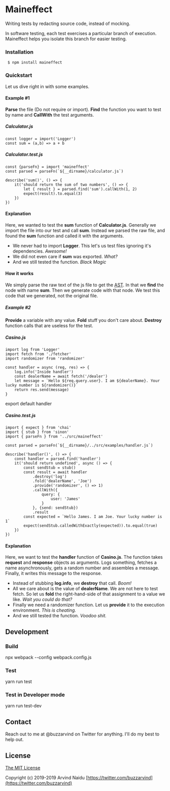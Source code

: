 # Maineffect

Writing tests by redacting source code, instead of mocking.

In software testing, each test exercises a particular branch of execution. Maineffect helps you isolate this branch for easier testing.

### Installation

` $ npm install maineffect`

### Quickstart

Let us dive right in with some examples.

#### Example #1

**Parse** the file (Do not require or import). **Find** the function you want to test by name and **CallWith** the test arguments.

##### Calculator.js

	const logger = import('Logger')
	const sum = (a,b) => a + b

##### Calculator.test.js

	const {parseFn} = import 'maineffect'
	const parsed = parseFn(`${__dirname}/calculator.js`)

	describe('sum()', () => {
		it('should return the sum of two numbers', () => {
			let { result } = parsed.find('sum').callWith(1, 2)
			expect(result).to.equal(3)
		})
	})

#### Explanation
Here, we wanted to test the **sum** function of **Calculator.js**. Generally we import the file into our test and call **sum**. Instead we parsed the raw file, and found the **sum** function and called it with the arguments.

- We never had to import **Logger**. This let's us test files ignoring it's dependencies. *Awesome!*
- We did not even care if **sum** was exported. *What?*
- And we still tested the function. *Black Magic*

#### How it works
We simply parse the raw text of the js file to get the [AST](https://en.wikipedia.org/wiki/Abstract_syntax_tree "AST"). In that we **find** the node with name **sum**. Then we generate code with that node. We test this code that we generated, not the original file.

##### Example #2
**Provide** a variable with any value. **Fold** stuff you don't care about. **Destroy** function calls that are useless for the test.

##### Casino.js

	import log from 'Logger'
	import fetch from './fetcher'
	import randomizer from 'randomizer'

	const handler = async (req, res) => {
		log.info('Inside handler')
		const dealerName = await fetch('/dealer')
		let message = `Hello ${req.query.user}. I am ${dealerName}. Your lucky number is ${randomizer()}`
		return res.send(message)
	}

export default handler

##### Casino.test.js

	import { expect } from 'chai'
	import { stub } from 'sinon'
	import { parseFn } from '../src/maineffect'

	const parsed = parseFn(`${__dirname}/../src/examples/handler.js`)

	describe('handler()', () => {
		const handler = parsed.find('handler')
		it('should return undefined', async () => {
			const sendStub = stub()
			const result = await handler
				.destroy('log')
				.fold('dealerName', 'Joe')
				.provide('randomizer', () => 1)
				.callWith({
					query: {
						user: 'James'
					}
				}, {send: sendStub})
				.result
			const expected = `Hello James. I am Joe. Your lucky number is 1`
			expect(sendStub.calledWithExactly(expected)).to.equal(true)
		})
	})

#### Explanation
Here, we want to test the **handler** function of **Casino.js**. The function takes **request** and **response** objects as arguments. Logs something, fetches a name asynchronously, gets a random number and assembles a message. Finally, it writes this message to the response.

- Instead of stubbing **log.info**, we **destroy** that call. *Boom!*
- All we care about is the value of **dealerName**. We are not here to test fetch. So let us **fold** the right-hand-side of that assignment to a value we like. *Wait you could do that?*
- Finally we need a randomizer function. Let us **provide** it to the execution environment. *This is cheating.*
- And we still tested the function. *Voodoo shit.*

## Development
### Build
npx webpack --config webpack.config.js

### Test
yarn run test

### Test in Developer mode
yarn run test-dev

## Contact
Reach out to me at @buzzarvind on Twitter for anything. I'll do my best to help out.

## License

[The MIT License](http://opensource.org/licenses/MIT)

Copyright (c) 2019-2019 Arvind Naidu [https://twitter.com/buzzarvind](https://twitter.com/buzzarvind)
